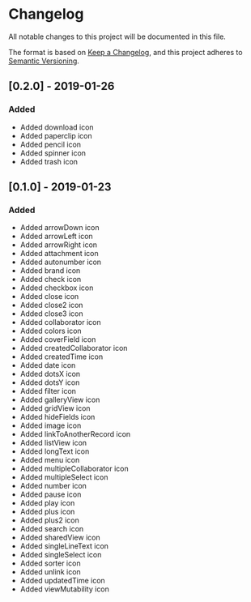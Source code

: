 # Changelog
All notable changes to this project will be documented in this file.

The format is based on [Keep a Changelog](https://keepachangelog.com/en/1.0.0/),
and this project adheres to [Semantic Versioning](https://semver.org/spec/v2.0.0.html).

## [0.2.0] - 2019-01-26
### Added
- Added download icon
- Added paperclip icon
- Added pencil icon
- Added spinner icon
- Added trash icon

## [0.1.0] - 2019-01-23
### Added
- Added arrowDown icon
- Added arrowLeft icon
- Added arrowRight icon
- Added attachment icon
- Added autonumber icon
- Added brand icon
- Added check icon
- Added checkbox icon
- Added close icon
- Added close2 icon
- Added close3 icon
- Added collaborator icon
- Added colors icon
- Added coverField icon
- Added createdCollaborator icon
- Added createdTime icon
- Added date icon
- Added dotsX icon
- Added dotsY icon
- Added filter icon
- Added galleryView icon
- Added gridView icon
- Added hideFields icon
- Added image icon
- Added linkToAnotherRecord icon
- Added listView icon
- Added longText icon
- Added menu icon
- Added multipleCollaborator icon
- Added multipleSelect icon
- Added number icon
- Added pause icon
- Added play icon
- Added plus icon
- Added plus2 icon
- Added search icon
- Added sharedView icon
- Added singleLineText icon
- Added singleSelect icon
- Added sorter icon
- Added unlink icon
- Added updatedTime icon
- Added viewMutability icon